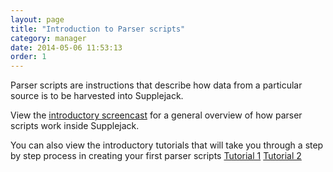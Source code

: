 ```yaml
---
layout: page
title: "Introduction to Parser scripts"
category: manager
date: 2014-05-06 11:53:13
order: 1
---
```


Parser scripts are instructions that describe how data from a particular source is to be harvested into Supplejack. 

View the [introductory screencast](http://youtu.be/MLUURxcfcLc) for a general overview of how parser scripts work inside Supplejack. 

You can also view the introductory tutorials that will take you through a step by step process in creating your first parser scripts [Tutorial 1](https://drive.google.com/file/d/0B63EYVIeMWSfdThwRXhxcllwTVE/edit?usp=sharing) [Tutorial 2](https://drive.google.com/file/d/0B63EYVIeMWSfdERXYTJJYmR2cW8/edit?usp=sharing)
